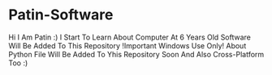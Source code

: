 # Patin-Software
<html>
Hi I Am Patin :) I Start To Learn About Computer At 6 Years Old Software Will Be Added To This Repository !Important Windows Use Only!
About Python File Will Be Added To Yhis Repository Soon And Also Cross-Platform Too :)
